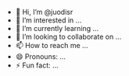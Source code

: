 - 👋 Hi, I’m @juodisr
- 👀 I’m interested in ...
- 🌱 I’m currently learning ...
- 💞️ I’m looking to collaborate on ...
- 📫 How to reach me ...
- 😄 Pronouns: ...
- ⚡ Fun fact: ...

<!---
juodisr/juodisr is a ✨ special ✨ repository because its `README.md` (this file) appears on your GitHub profile.
You can click the Preview link to take a look at your changes.
--->
